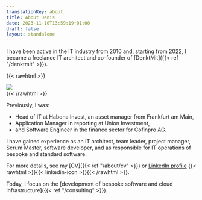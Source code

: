 ```yaml
---
translationKey: about
title: About Denis
date: 2023-11-10T13:59:19+01:00
draft: false
layout: standalone
---
```


I have been active in the IT industry from 2010 and, starting from 2022, I became a freelance IT architect and co-founder of [DenktMit]({{< ref "/denktmit" >}}).

{{< rawhtml >}}<div class="profile-img frame"><img src="denis.png"></div>{{< /rawhtml >}}

Previously, I was:
- Head of IT at Habona Invest, an asset manager from Frankfurt am Main,
- Application Manager in reporting at Union Investment,
- and Software Engineer in the finance sector for Cofinpro AG.

I have gained experience as an IT architect, team leader, project manager, Scrum Master, software developer, and as responsible for IT operations of bespoke and standard software.

For more details, see my [CV]({{< ref "/about/cv" >}}) or [LinkedIn profile](https://www.linkedin.com/in/dmalolepszy) {{< rawhtml >}}<a href="https://www.linkedin.com/in/dmalolepszy" style="text-decoration: none">{{< linkedin-icon >}}</a>{{< /rawhtml >}}.

Today, I focus on the [development of bespoke software and cloud infrastructure]({{< ref "/consulting" >}}).
